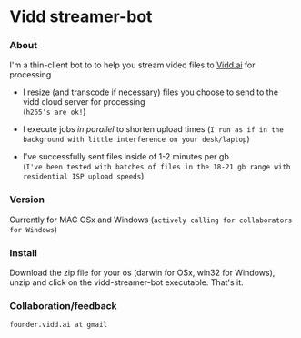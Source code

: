 # Vidd streamer-bot
### About

I'm a thin-client bot to to help you stream video files to <a href="viddai.bitbucket.io">Vidd.ai</a> for processing

+  I resize (and transcode if necessary) files you choose to send to the vidd cloud server for processing  
(`h265's are ok!`)
+  I execute jobs *in parallel* to shorten upload times
(`I run as if in the background with little interference on your desk/laptop`)

+  I've successfully sent files inside of 1-2 minutes per gb  
  (`I've been tested with batches of files in the 18-21 gb range with residential ISP upload speeds`)
  
  
### Version

  Currently for MAC OSx and Windows
  (`actively calling for collaborators for Windows`)


### Install
Download the zip file for your os (darwin for OSx, win32 for Windows), unzip and click on the vidd-streamer-bot executable. That's it.


### Collaboration/feedback
`founder.vidd.ai at gmail`

